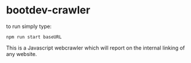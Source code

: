 # bootdev-crawler

to run simply type:
```
npm run start baseURL
```
This is a Javascript webcrawler which will report on the internal linking of any website.
